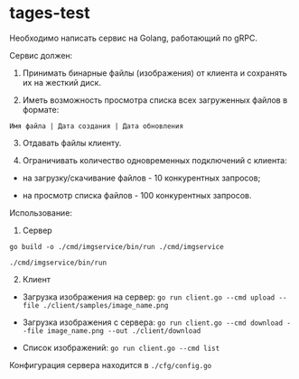 # tages-test

Необходимо написать сервис на Golang, работающий по gRPC.

Сервис должен:

1) Принимать бинарные файлы (изображения) от клиента и сохранять их на жесткий диск.

2) Иметь возможность просмотра списка всех загруженных файлов в формате:

`Имя файла | Дата создания | Дата обновления`

3) Отдавать файлы клиенту.

4) Ограничивать количество одновременных подключений с клиента:

- на загрузку/скачивание файлов - 10 конкурентных запросов;

- на просмотр списка файлов - 100 конкурентных запросов.


Использование:
1) Сервер

`go build -o ./cmd/imgservice/bin/run ./cmd/imgservice`

`./cmd/imgservice/bin/run`

2) Клиент

- Загрузка изображения на сервер: `go run client.go --cmd upload --file ./client/samples/image_name.png`

- Загрузка изображения с сервера: `go run client.go --cmd download --file image_name.png --out ./client/download`

- Список изображений: `go run client.go --cmd list`

Конфигурация сервера находится в `./cfg/config.go`



